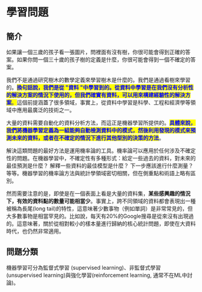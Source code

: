 # 學習問題

## 簡介

如果讓一個三歲的孩子看一張圖片，問裡面有沒有樹，你很可能會得到正確的答案。如果你問一個三十歲的孩子樹的定義是什麼，你很可能會得到一個不確定的答案。

我們不是通過研究樹木的數學定義來學習樹木是什麼的。我們是通過看樹來學習的。<mark style="color:blue;">**換句話說，我們是從 "資料 "中學習到的。從資料中學習是在我們沒有分析性的解決方案的情況下使用的，但我們確實有資料，可以用來構建經驗性的解決方案**</mark><mark style="color:blue;">。</mark>這個前提涵蓋了很多領域，事實上，從資料中學習是科學、工程和經濟學等領域中應用最廣泛的技術之一。

大量的資料需要自動化的資料分析方法，而這正是機器學習所提供的。<mark style="color:blue;">**具體來說，我們將機器學習定義為一組能夠自動檢測資料中的模式，然後利用發現的模式來預測未來的資料，或者在不確定的情況下進行其他型別的決策的方法**</mark>。

解決這類問題的最好方法是運用機率論的工具。機率論可以應用於任何涉及不確定性的問題。在機器學習中，不確定性有多種形式：給定一些過去的資料，對未來的最佳預測是什麼？ 解釋一些資料的最佳模型是什麼？ 下一步應該進行什麼測量？ 等等。機器學習的機率論方法與統計學領域密切相關，但在側重點和術語上略有區別。

然而需要注意的是，即使是在一個表面上看是大量的資料集，**某些感興趣的情況下，有效的資料點的數量可能相當少**。事實上，跨不同領域的資料都會表現出一種被稱為長尾(long tail)的特性，這意味著少數事物（例如單詞）是非常常見的，但大多數事物是相當罕見的。比如說，每天有20%的Google搜尋是從來沒有出現過的。這意味著，關於從相對較小的樣本量進行歸納的核心統計問題，即使在大資料時代，也仍然非常適用。

## 問題分類

機器學習可分為監督式學習 (supervised learning)、非監督式學習 (unsupervised learning)與強化學習(reinforcement learning, 通常不在ML中討論)。


